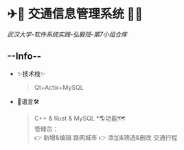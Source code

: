 # ✈🛫 交通信息管理系统 🚄🚅
*武汉大学-软件系统实践-弘毅班-第7小组仓库*  

## --Info--
* ✨技术栈✨
  > Qt+Actix+MySQL
* 🍭语言🛠<br>
  > C++ & Rust & MySQL
*🌎功能🗺<br>
  >管理员：<br>
  >  👉 新增&编辑 路网城市
  >  👉 添加&筛选&删改 交通行程

